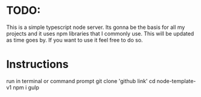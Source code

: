# TODO:

 This is a simple typescript node server. Its gonna be the basis for all my projects and it uses npm libraries that I commonly
 use. This will be updated as time goes by. If you want to use it feel free to do so.



# Instructions

run in terminal or command prompt
 git clone 'github link'
 cd node-template-v1
 npm i
 gulp
